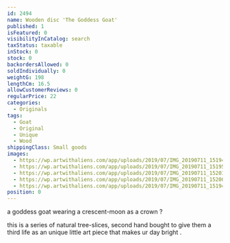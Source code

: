 ```yaml
---
id: 2494
name: Wooden disc 'The Goddess Goat'
published: 1
isFeatured: 0
visibilityInCatalog: search
taxStatus: taxable
inStock: 0
stock: 0
backordersAllowed: 0
soldIndividually: 0
weightG: 198
lengthCm: 16.5
allowCustomerReviews: 0
regularPrice: 22
categories:
  - Originals
tags:
  - Goat
  - Original
  - Unique
  - Wood
shippingClass: Small goods
images:
  - https://wp.artwithaliens.com/app/uploads/2019/07/IMG_20190711_151941-01-scaled.jpeg
  - https://wp.artwithaliens.com/app/uploads/2019/07/IMG_20190711_151958-01-scaled.jpeg
  - https://wp.artwithaliens.com/app/uploads/2019/07/IMG_20190711_152019-01-scaled.jpeg
  - https://wp.artwithaliens.com/app/uploads/2019/07/IMG_20190711_152003-01-scaled.jpeg
  - https://wp.artwithaliens.com/app/uploads/2019/07/IMG_20190711_151946-01-scaled.jpeg
position: 0
---
```


a goddess goat wearing a crescent-moon as a crown ?

this is a series of natural tree-slices, second hand bought to give them a third life as an unique little art piece that makes ur day bright .
